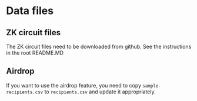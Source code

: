 # Data files

## ZK circuit files

The ZK circuit files need to be downloaded from github. See the instructions in the root README.MD

## Airdrop

If you want to use the airdrop feature, you need to copy `sample-recipients.csv` to `recipients.csv` and update it
appropriately.